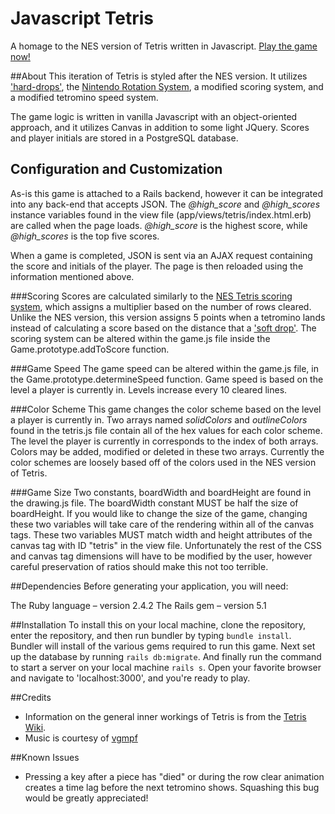 # Javascript Tetris

A homage to the NES version of Tetris written in Javascript. [Play the game now!](https://javascript-tetris.herokuapp.com)

##About
This iteration of Tetris is styled after the NES version. It utilizes ['hard-drops'](http://tetris.wikia.com/wiki/Hard_Drop), the [Nintendo Rotation System](http://tetris.wikia.com/wiki/Nintendo_Rotation_System), a modified scoring system, and a modified tetromino speed system.

The game logic is written in vanilla Javascript with an object-oriented approach, and it utilizes Canvas in addition to some light JQuery. Scores and player initials are stored in a PostgreSQL database.

## Configuration and Customization
As-is this game is attached to a Rails backend, however it can be integrated into any back-end that accepts JSON. The *@high_score* and *@high_scores* instance variables found in the view file (app/views/tetris/index.html.erb) are called when the page loads. *@high_score* is the highest score, while *@high_scores* is the top five scores. 

When a game is completed, JSON is sent via an AJAX request containing the score and initials of the player. The page is then reloaded using the information mentioned above.

###Scoring
Scores are calculated similarly to the [NES Tetris scoring system](http://tetris.wikia.com/wiki/Scoring), which assigns a multiplier based on the number of rows cleared. Unlike the NES version, this version assigns 5 points when a tetromino lands instead of calculating a score based on the distance that a ['soft drop'](http://tetris.wikia.com/wiki/Drop). The scoring system can be altered within the game.js file inside the Game.prototype.addToScore function.

###Game Speed
The game speed can be altered within the game.js file, in the Game.prototype.determineSpeed function. Game speed is based on the level a player is currently in. Levels increase every 10 cleared lines.

###Color Scheme
This game changes the color scheme based on the level a player is currently in. Two arrays named *solidColors* and *outlineColors* found in the tetris.js file contain all of the hex values for each color scheme. The level the player is currently in corresponds to the index of both arrays. Colors may be added, modified or deleted in these two arrays. Currently the color schemes are loosely based off of the colors used in the NES version of Tetris.

###Game Size
Two constants, boardWidth and boardHeight are found in the drawing.js file. The boardWidth constant MUST be half the size of boardHeight. If you would like to change the size of the game, changing these two variables will take care of the rendering within all of the canvas tags. These two variables MUST match width and height attributes of the canvas tag with ID "tetris" in the view file. Unfortunately the rest of the CSS and canvas tag dimensions will have to be modified by the user, however careful preservation of ratios should make this not too terrible.

##Dependencies
Before generating your application, you will need:

The Ruby language – version 2.4.2
The Rails gem – version 5.1

##Installation
To install this on your local machine, clone the repository, enter the repository, and then run bundler by typing
`bundle install`. Bundler will install of the various gems required to run this game. Next set up the database by running
`rails db:migrate`. And finally run the command to start a server on your local machine
`rails s`. Open your favorite browser and navigate to 'localhost:3000', and you're ready to play.

##Credits
* Information on the general inner workings of Tetris is from the [Tetris Wiki](http://tetris.wikia.com/wiki/Tetris_Wiki).
* Music is courtesy of [vgmpf](http://www.vgmpf.com/Wiki/index.php/Tetris_(NES))

##Known Issues
* Pressing a key after a piece has "died" or during the row clear animation creates a time lag before the next tetromino shows. Squashing this bug would be greatly appreciated!